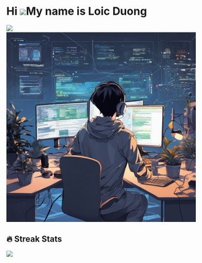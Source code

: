 Hi ![](https://user-images.githubusercontent.com/18350557/176309783-0785949b-9127-417c-8b55-ab5a4333674e.gif)My name is Loic Duong
=========================================================================================================================

<img src="https://readme-typing-svg.demolab.com?font=Fira+Code&pause=1000&width=435&lines=Web+Front-end+Developer&vCenter=true" />

<img src="./img.png" width="495" />

## 🔥 Streak Stats
<img src="https://streak-stats.demolab.com?user=loicduong" />
